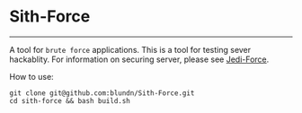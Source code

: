 # Sith-Force
***
A tool for `brute force` applications. This is a tool for testing sever hackablity. For information on securing server, please see [Jedi-Force](https://github.com/blundn/Jedi-Force).

How to use:

    git clone git@github.com:blundn/Sith-Force.git
    cd sith-force && bash build.sh
